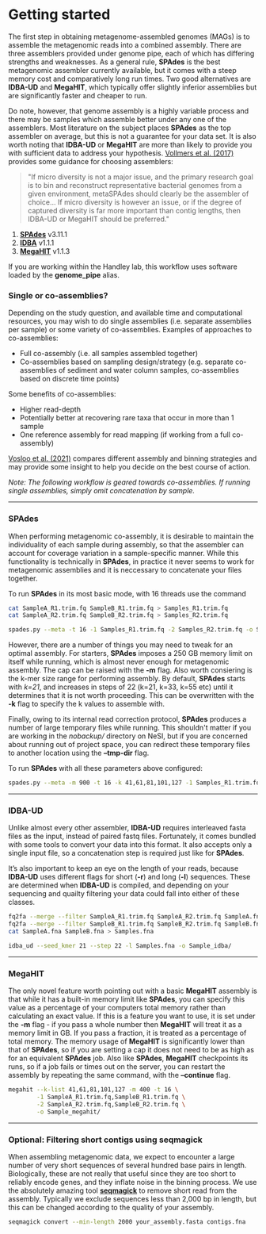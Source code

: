 # Getting started

The first step in obtaining metagenome-assembled genomes (MAGs) is to assemble the metagenomic reads into a combined assembly. There are three assemblers provided under genome pipe, each of which has differing strengths and weaknesses. As a general rule, **SPAdes** is the best metagenomic assembler currently available, but it comes with a steep memory cost and comparatively long run times. Two good alternatives are **IDBA-UD** and **MegaHIT**, which typically offer slightly inferior assemblies but are significantly faster and cheaper to run.

Do note, however, that genome assembly is a highly variable process and there may be samples which assemble better under any one of the assemblers. Most literature on the subject places **SPAdes** as the top assembler on average, but this is not a guarantee for your data set. It is also worth noting that **IDBA-UD** or **MegaHIT** are more than likely to provide you with sufficient data to address your hypothesis. [Vollmers et al. (2017)](https://doi.org/10.1371/journal.pone.0169662) provides some guidance for choosing assemblers:
> "If micro diversity is not a major issue, and the primary research goal is to bin and reconstruct representative bacterial genomes from a given environment, metaSPAdes should clearly be the assembler of choice... If micro diversity is however an issue, or if the degree of captured diversity is far more important than contig lengths, then IDBA-UD or MegaHIT should be preferred."

1. [**SPAdes**](https://github.com/ablab/spades) v3.11.1
1. [**IDBA**](https://github.com/loneknightpy/idba) v1.1.1
1. [**MegaHIT**](https://github.com/voutcn/megahit) v1.1.3

If you are working within the Handley lab, this workflow uses software loaded by the **genome_pipe** alias.

### Single or co-assemblies?
Depending on the study question, and available time and computational resources, you may wish to do single assemblies (i.e. separate assemblies per sample) or some variety of co-assemblies. Examples of approaches to co-assemblies:
- Full co-assembly (i.e. all samples assembled together)
- Co-assemblies based on sampling design/strategy (e.g. separate co-assemblies of sediment and water column samples, co-assemblies based on discrete time points)

Some benefits of co-assemblies: 
- Higher read-depth
- Potentially better at recovering rare taxa that occur in more than 1 sample
- One reference assembly for read mapping (if working from a full co-assembly) 

[Vosloo et al. (2021)](https://doi.org/10.1128/Spectrum.01434-21) compares different assembly and binning strategies and may provide some insight to help you decide on the best course of action.

*Note: The following workflow is geared towards co-assemblies. If running single assemblies, simply omit concatenation by sample.*

----
### SPAdes

When performing metagenomic co-assembly, it is desirable to maintain the individuality of each sample during assembly, so that the assembler can account for coverage variation in a sample-specific manner. While this functionality is technically in **SPAdes**, in practice it never seems to work for metagenomic assemblies and it is neccessary to concatenate your files together.

To run **SPAdes** in its most basic mode, with 16 threads use the command

```bash
cat SampleA_R1.trim.fq SampleB_R1.trim.fq > Samples_R1.trim.fq
cat SampleA_R2.trim.fq SampleB_R2.trim.fq > Samples_R2.trim.fq

spades.py --meta -t 16 -1 Samples_R1.trim.fq -2 Samples_R2.trim.fq -o Sample_spades/
```

However, there are a number of things you may need to tweak for an optimal assembly. For starters, **SPAdes** imposes a 250 GB memory limit on itself while running, which is almost never enough for metagenomic assembly. The cap can be raised with the **-m** flag. Also worth consiering is the k-mer size range for performing assembly. By default, **SPAdes** starts with *k=21*, and increases in steps of 22 (k=21, k=33, k=55 etc) until it determines that it is not worth proceeding. This can be overwritten with the **-k** flag to specify the k values to assemble with.

Finally, owing to its internal read correction protocol, **SPAdes** produces a number of large temporary files while running. This shouldn't matter if you are working in the *nobackup/* directory on NeSI, but if you are concerned about running out of project space, you can redirect these temporary files to another location using the **–tmp-dir** flag.

To run **SPAdes** with all these parameters above configured:

```bash
spades.py --meta -m 900 -t 16 -k 41,61,81,101,127 -1 Samples_R1.trim.fq -2 Samples_R2.trim.fq -o Sample_spades/
```

----

### IDBA-UD

Unlike almost every other assembler, **IDBA-UD** requires interleaved fasta files as the input, instead of paired fastq files. Fortunately, it comes bundled with some tools to convert your data into this format. It also accepts only a single input file, so a concatenation step is required just like for **SPAdes**.

It’s also important to keep an eye on the length of your reads, because **IDBA-UD** uses different flags for short (**-r**) and long (**-l**) sequences. These are determined when **IDBA-UD** is compiled, and depending on your sequencing and quailty filtering your data could fall into either of these classes.

```bash
fq2fa --merge --filter SampleA_R1.trim.fq SampleA_R2.trim.fq SampleA.fna
fq2fa --merge --filter SampleB_R1.trim.fq SampleB_R2.trim.fq SampleB.fna
cat SampleA.fna SampleB.fna > Samples.fna

idba_ud --seed_kmer 21 --step 22 -l Samples.fna -o Sample_idba/
```

----

### MegaHIT

The only novel feature worth pointing out with a basic **MegaHIT** assembly is that while it has a built-in memory limit like **SPAdes**, you can specify this value as a percentage of your computers total memory rather than calculating an exact value. If this is a feature you want to use, it is set under the **-m** flag - if you pass a whole number then **MegaHIT** will treat it as a memory limit in GB. If you pass a fraction, it is treated as a percentage of total memory. The memory usage of **MegaHIT** is significantly lower than that of **SPAdes**, so if you are setting a cap it does not need to be as high as for an equivalent **SPAdes** job. Also like **SPAdes**, **MegaHIT** checkpoints its runs, so if a job fails or times out on the server, you can restart the assembly by repeating the same command, with the **–continue** flag.

```bash
megahit --k-list 41,61,81,101,127 -m 400 -t 16 \
        -1 SampleA_R1.trim.fq,SampleB_R1.trim.fq \
        -2 SampleA_R2.trim.fq,SampleB_R2.trim.fq \
        -o Sample_megahit/
```

----

### Optional: Filtering short contigs using seqmagick

When assembling metagenomic data, we expect to encounter a large number of very short sequences of several hundred base pairs in length. Biologically, these are not really that useful since they are too short to reliably encode genes, and they inflate noise in the binning process. We use the absolutely amazing tool [**seqmagick**](https://fhcrc.github.io/seqmagick/) to remove short read from the assembly. Typically we exclude sequences less than 2,000 bp in length, but this can be changed according to the quality of your assembly.

```bash
seqmagick convert --min-length 2000 your_assembly.fasta contigs.fna
```
